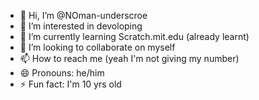 - 👋 Hi, I’m @NOman-underscroe
- 👀 I’m interested in devoloping
- 🌱 I’m currently learning Scratch.mit.edu (already learnt)
- 💞️ I’m looking to collaborate on myself
- 📫 How to reach me (yeah I'm not giving my number)
- 😄 Pronouns: he/him
- ⚡ Fun fact: I'm 10 yrs old

<!---
NOman-underscroe/NOman-underscroe is a ✨ special ✨ repository because its `README.md` (this file) appears on your GitHub profile.
You can click the Preview link to take a look at your changes.
--->
